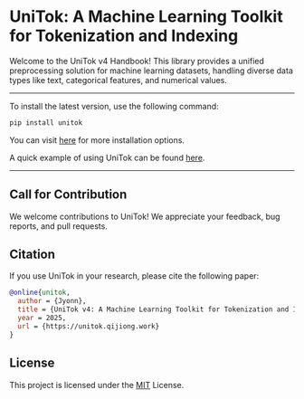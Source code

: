 # UniTok: A Machine Learning Toolkit for Tokenization and Indexing

Welcome to the UniTok v4 Handbook! 
This library provides a unified preprocessing solution for machine learning datasets, handling diverse data types like text, categorical features, and numerical values.

---

To install the latest version, use the following command:

```bash
pip install unitok
```

You can visit [here](installation.md) for more installation options.

A quick example of using UniTok can be found [here](quick_start.md).

---

## Call for Contribution

We welcome contributions to UniTok! We appreciate your feedback, bug reports, and pull requests.

## Citation

If you use UniTok in your research, please cite the following paper:

```bibtex
@online{unitok,
  author = {Jyonn},
  title = {UniTok v4: A Machine Learning Toolkit for Tokenization and Indexing},
  year = 2025,
  url = {https://unitok.qijiong.work}
}
```

## License

This project is licensed under the [MIT](https://raw.githubusercontent.com/Jyonn/UnifiedTokenizer/refs/heads/master/LICENSE) License.

